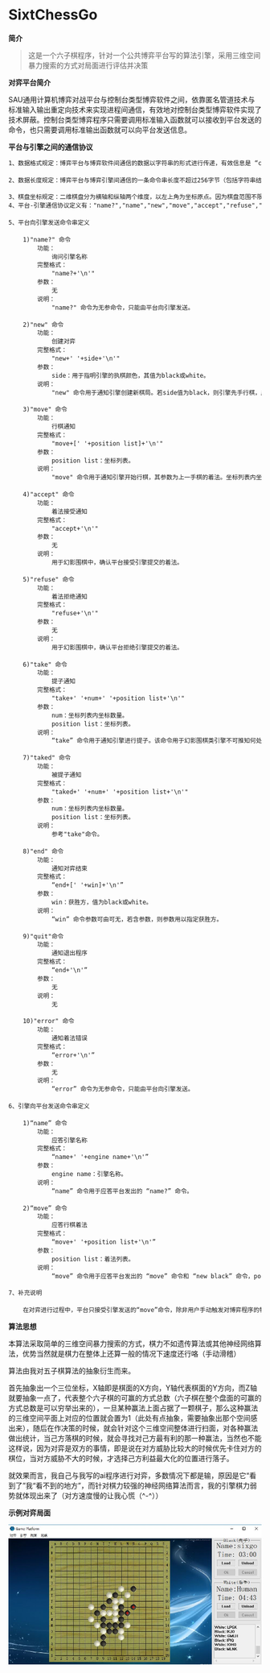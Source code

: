# SixtChessGo

**简介**

> 这是一个六子棋程序，针对一个公共博弈平台写的算法引擎，采用三维空间暴力搜索的方式对局面进行评估并决策

**对弈平台简介**

SAU通用计算机博弈对战平台与控制台类型博弈软件之间，依靠匿名管道技术与标准输入输出重定向技术来实现进程间通信，有效地对控制台类型博弈软件实现了技术屏蔽。控制台类型博弈程序只需要调用标准输入函数就可以接收到平台发送的命令，也只需要调用标准输出函数就可以向平台发送信息。

**平台与引擎之间的通信协议**

```txt
1、数据格式规定：博弈平台与博弈软件间通信的数据以字符串的形式进行传递，有效信息是 “command word+[' '+parameters]+'\n'”格式的命令串，即以命令字开头换行符结尾中间填充可选参数。对于平台，博弈软件发送的无效信息将被自动过滤。

2、数据长度规定：博弈平台与博弈引擎间通信的一条命令串长度不超过256字节（包括字符串结束符'\0'）。

3、棋盘坐标规定：二维棋盘分为横轴和纵轴两个维度，以左上角为坐标原点。因为棋盘范围不限定于0~9，为了压缩命令串的长度，以大写字母代替数字，故坐标从大写字母 'A'开始，按字母序进行标定。
4、平台-引擎通信协议定义有："name?","name","new","move","accept","refuse","take","taked","end","quit","error"十一个命令字。其中"name?","new","move","accept","refuse","take","taked","end","quit","error"为平台向引擎传递命令；"name","move"为引擎向平台传递命令字。在后面对命令串进行完整定义的描述中，以"["和"]"括起的参数为可选参数。

5、平台向引擎发送命令串定义

    1)"name?" 命令
        功能：
            询问引擎名称
        完整格式：
            "name?+'\n'"
        参数：
            无
        说明：
            "name?" 命令为无参命令，只能由平台向引擎发送。

    2)"new" 命令
        功能：
            创建对弈
        完整格式：
            "new+' '+side+'\n'"
        参数：
            side：用于指明引擎的执棋颜色，其值为black或white。
        说明：
            "new" 命令用于通知引擎创建新棋局。若side值为black，则引擎先手行棋，应向平台发送"move"命令。若side值为white，则引擎后手行棋，应等待引擎发送行棋通知，即"move"命令。

    3)"move" 命令
        功能：
            行棋通知
        完整格式：
            "move+[' '+position list]+'\n'"
        参数：
            position list：坐标列表。
        说明：
            "move" 命令用于通知引擎开始行棋，其参数为上一手棋的着法。坐标列表内坐标按字符位数进行区分，两个坐标之间不加空格符，两个字符构成一个坐标，第一字符表示横轴坐标，第二字符表示纵轴坐标。如幻影围棋类的非完备信息博弈，不可获知对方的行棋着法，则该命令不带参数。添子类棋种坐标列表内坐标数量等同于落子数量，每一个坐标表示一处棋子落点。走子类棋种坐标列表内坐标数量为行棋步数加一，其中第一坐标为棋子的起始坐标，最后坐标为棋子落点坐标，其余坐标为棋子的滞留坐标。如亚马逊棋需要设置障碍，则在坐标列表中添加一个障碍坐标。

    4)"accept" 命令
        功能：
            着法接受通知
        完整格式：
            "accept+'\n'"
        参数：
            无
        说明：
            用于幻影围棋中，确认平台接受引擎提交的着法。
        
    5)"refuse" 命令
        功能：
            着法拒绝通知
        完整格式：
            "refuse+'\n'"
        参数：
            无
        说明：
            用于幻影围棋中，确认平台拒绝引擎提交的着法。
        
    6)"take" 命令
        功能：
            提子通知
        完整格式：
            "take+' '+num+' '+position list+'\n'"
        参数：
            num：坐标列表内坐标数量。
            position list：坐标列表。
        说明：
            “take” 命令用于通知引擎进行提子。该命令用于幻影围棋类引擎不可推知何处棋子如何被移出棋盘的非完备信息博弈，其它类型博弈的提子或吃子操作皆可通过对“move” 命令的处理得出。

    7)"taked" 命令
        功能：
            被提子通知
        完整格式：
            "taked+' '+num+' '+position list+'\n'"
        参数：
            num：坐标列表内坐标数量。
            position list：坐标列表。
        说明：
            参考"take"命令。
        
    8)"end" 命令
        功能：
            通知对弈结束
        完整格式：
            “end+[' '+win]+'\n'”
        参数：
            win：获胜方，值为black或white。
        说明：
            “win” 命令参数可由可无，若含参数，则参数用以指定获胜方。

    9)"quit"命令
        功能：
            通知退出程序
        完整格式：
            “end+'\n'”
        参数：
            无
        说明：
            无

    10)"error" 命令
        功能：
            通知着法错误
        完整格式：
            “error+'\n'”
        参数：
            无
        说明：
            “error” 命令为无参命令，只能由平台向引擎发送。

6、引擎向平台发送命令串定义

    1)“name” 命令
        功能：
            应答引擎名称
        完整格式：
            “name+' '+engine name+'\n'”
        参数：
            engine name：引擎名称。
        说明：
            “name” 命令用于应答平台发出的 “name?” 命令。

    2)“move” 命令
        功能：
            应答行棋着法
        完整格式：
            “move+' '+position list+'\n'”
        参数：
            position list：着法列表。
        说明：
            “move” 命令用于应答平台发出的 “move” 命令和 “new black” 命令，position list参数规则参考平台向引擎发送的 “move” 命令说明。

7、补充说明

    在对弈进行过程中，平台只接受引擎发送的“move”命令，除非用户手动触发对博弈程序的特殊操作（如悔棋等）转换到对特殊命令的接收。
```
**算法思想**

本算法采取简单的三维空间暴力搜索的方式，棋力不如遗传算法或其他神经网络算法，优势当然就是棋力在整体上还算一般的情况下速度还行咯（手动滑稽）

算法由我对五子棋算法的抽象衍生而来。

首先抽象出一个三位坐标，X轴即是棋面的X方向，Y轴代表棋面的Y方向，而Z轴就要抽象一点了，代表整个六子棋的可赢的方式总数（六子棋在整个盘面的可赢的方式总数是可以穷举出来的），一旦某种赢法上面占据了一颗棋子，那么这种赢法的三维空间平面上对应的位置就会置为1（此处有点抽象，需要抽象出那个空间感出来），随后在作决策的时候，就会针对这个三维空间整体进行扫面，对各种赢法做出统计，当己方落棋的时候，就会寻找对己方最有利的那一种赢法，当然也不能这样说，因为对弈是双方的事情，即是说在对方威胁比较大的时候优先卡住对方的棋位，当对方威胁不大的时候，才选择己方利益最大化的位置进行落子。

就效果而言，我自己与我写的ai程序进行对弈，多数情况下都是输，原因是它“看到了”我“看不到的地方”，而针对棋力较强的神经网络算法而言，我的引擎棋力弱势就体现出来了（对方速度慢的让我心慌（^-^））

**示例对弈局面**

![](./img/对弈局面示例.jpg)